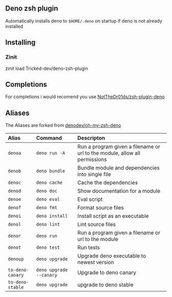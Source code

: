 ## Deno zsh plugin

Automatically installs deno to `$HOME/.deno` on startup if deno is not already installed

## Installing

### Zinit

zinit load Tricked-dev/deno-zsh-plugin

## Completions

For completions i would recomend you use [NotTheDr01ds/zsh-plugin-deno](https://github.com/NotTheDr01ds/zsh-plugin-deno)

## Aliases

The Aliases are forked from [denodev/oh-my-zsh-deno](https://github.com/denodev/oh-my-zsh-deno/blob/master/deno.plugin.zsh)

| Alias            | Command                 | Descripton                                                                 |
| :--------------- | :---------------------- | :------------------------------------------------------------------------- |
| `denoa`          | `deno run -A`           | Run a program given a filename or url to the module, allow all permissions |
| `denob`          | `deno bundle`           | Bundle module and dependencies into single file                            |
| `denoc`          | `deno cache`            | Cache the dependencies                                                     |
| `denod`          | `deno doc`              | Show documentation for a module                                            |
| `denoe`          | `deno eval`             | Eval script                                                                |
| `denof`          | `deno fmt`              | Format source files                                                        |
| `denoi`          | `deno install`          | Install script as an executable                                            |
| `denol`          | `deno lint`             | Lint source files                                                          |
| `denor`          | `deno run`              | Run a program given a filename or url to the module                        |
| `denot`          | `deno test`             | Run tests                                                                  |
| `denoup`         | `deno upgrade`          | Upgrade deno executable to newest version                                  |
| `to-deno-canary` | `deno upgrade --canary` | Upgrade to deno canary                                                     |
| `to-deno-stable` | `deno upgrade`          | upgrade to deno stable                                                     |
